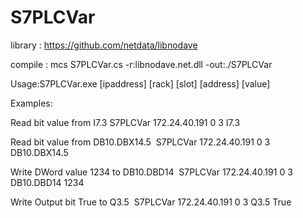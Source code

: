 # S7PLCVar

library : 
https://github.com/netdata/libnodave

compile :
mcs S7PLCVar.cs -r:libnodave.net.dll -out:./S7PLCVar

Usage:S7PLCVar.exe [ipaddress] [rack] [slot] [address] [value]

Examples: 

Read bit value from I7.3
S7PLCVar 172.24.40.191 0 3 I7.3


Read bit value from DB10.DBX14.5 
S7PLCVar 172.24.40.191 0 3 DB10.DBX14.5


Write DWord value 1234 to DB10.DBD14 
S7PLCVar 172.24.40.191 0 3 DB10.DBD14 1234


Write Output bit True to Q3.5 
S7PLCVar 172.24.40.191 0 3 Q3.5 True

